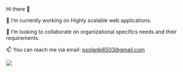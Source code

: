  Hi there 👋


 
🔭 I’m currently working on Highly scalable web applications.



👯 I’m looking to collaborate on organizational specifics needs and their requirements.



📫 You can reach me via email: psolanki6503@gmail.com

 ![](https://komarev.com/ghpvc/?username=praveensolanki1&color=#dc143c&style=plastic)

<!--
**praveensolanki1/praveensolanki1** is a ✨ _special_ ✨ repository because its `README.md` (this file) appears on your GitHub profile.

Here are some ideas to get you started:

- 🔭 I’m currently working on ...
- 🌱 I’m currently learning ...
- 👯 I’m looking to collaborate on ...
- 🤔 I’m looking for help with ...
- 💬 Ask me about ...
- 📫 How to reach me: ...
- 😄 Pronouns: ...
- ⚡ Fun fact: ...
-->
